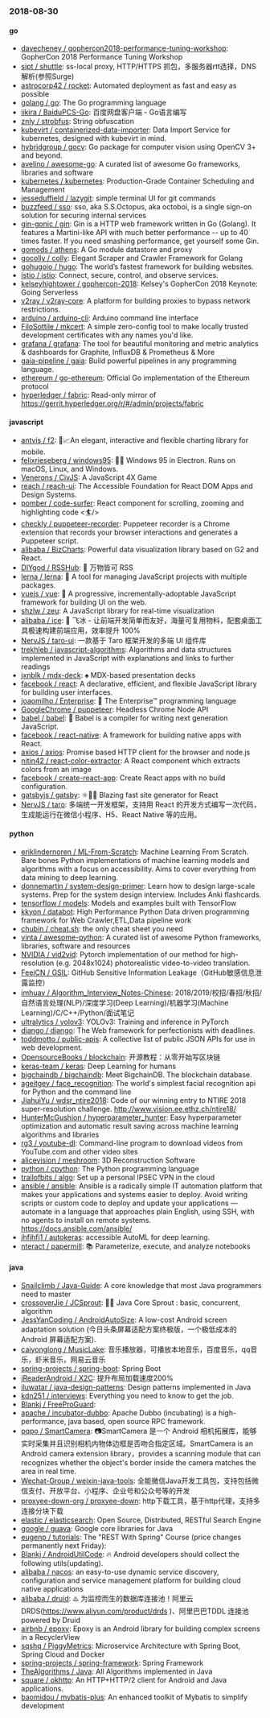 ### 2018-08-30

#### go
* [davecheney / gophercon2018-performance-tuning-workshop](https://github.com/davecheney/gophercon2018-performance-tuning-workshop): GopherCon 2018 Performance Tuning Workshop
* [sipt / shuttle](https://github.com/sipt/shuttle): ss-local proxy, HTTP/HTTPS 抓包，多服务器rtt选择，DNS解析(参照Surge)
* [astrocorp42 / rocket](https://github.com/astrocorp42/rocket): Automated deployment as fast and easy as possible
* [golang / go](https://github.com/golang/go): The Go programming language
* [iikira / BaiduPCS-Go](https://github.com/iikira/BaiduPCS-Go): 百度网盘客户端 - Go语言编写
* [znly / strobfus](https://github.com/znly/strobfus): String obfuscation
* [kubevirt / containerized-data-importer](https://github.com/kubevirt/containerized-data-importer): Data Import Service for kubernetes, designed with kubevirt in mind.
* [hybridgroup / gocv](https://github.com/hybridgroup/gocv): Go package for computer vision using OpenCV 3+ and beyond.
* [avelino / awesome-go](https://github.com/avelino/awesome-go): A curated list of awesome Go frameworks, libraries and software
* [kubernetes / kubernetes](https://github.com/kubernetes/kubernetes): Production-Grade Container Scheduling and Management
* [jesseduffield / lazygit](https://github.com/jesseduffield/lazygit): simple terminal UI for git commands
* [buzzfeed / sso](https://github.com/buzzfeed/sso): sso, aka S.S.Octopus, aka octoboi, is a single sign-on solution for securing internal services
* [gin-gonic / gin](https://github.com/gin-gonic/gin): Gin is a HTTP web framework written in Go (Golang). It features a Martini-like API with much better performance -- up to 40 times faster. If you need smashing performance, get yourself some Gin.
* [gomods / athens](https://github.com/gomods/athens): A Go module datastore and proxy
* [gocolly / colly](https://github.com/gocolly/colly): Elegant Scraper and Crawler Framework for Golang
* [gohugoio / hugo](https://github.com/gohugoio/hugo): The world’s fastest framework for building websites.
* [istio / istio](https://github.com/istio/istio): Connect, secure, control, and observe services.
* [kelseyhightower / gophercon-2018](https://github.com/kelseyhightower/gophercon-2018): Kelsey's GopherCon 2018 Keynote: Going Serverless
* [v2ray / v2ray-core](https://github.com/v2ray/v2ray-core): A platform for building proxies to bypass network restrictions.
* [arduino / arduino-cli](https://github.com/arduino/arduino-cli): Arduino command line interface
* [FiloSottile / mkcert](https://github.com/FiloSottile/mkcert): A simple zero-config tool to make locally trusted development certificates with any names you'd like.
* [grafana / grafana](https://github.com/grafana/grafana): The tool for beautiful monitoring and metric analytics & dashboards for Graphite, InfluxDB & Prometheus & More
* [gaia-pipeline / gaia](https://github.com/gaia-pipeline/gaia): Build powerful pipelines in any programming language.
* [ethereum / go-ethereum](https://github.com/ethereum/go-ethereum): Official Go implementation of the Ethereum protocol
* [hyperledger / fabric](https://github.com/hyperledger/fabric): Read-only mirror of https://gerrit.hyperledger.org/r/#/admin/projects/fabric

#### javascript
* [antvis / f2](https://github.com/antvis/f2): 📱📈An elegant, interactive and flexible charting library for mobile.
* [felixrieseberg / windows95](https://github.com/felixrieseberg/windows95): 💩🚀 Windows 95 in Electron. Runs on macOS, Linux, and Windows.
* [Venerons / CivJS](https://github.com/Venerons/CivJS): A JavaScript 4X Game
* [reach / reach-ui](https://github.com/reach/reach-ui): The Accessible Foundation for React DOM Apps and Design Systems.
* [pomber / code-surfer](https://github.com/pomber/code-surfer): React component for scrolling, zooming and highlighting code <🏄/>
* [checkly / puppeteer-recorder](https://github.com/checkly/puppeteer-recorder): Puppeteer recorder is a Chrome extension that records your browser interactions and generates a Puppeteer script.
* [alibaba / BizCharts](https://github.com/alibaba/BizCharts): Powerful data visualization library based on G2 and React.
* [DIYgod / RSSHub](https://github.com/DIYgod/RSSHub): 🍰 万物皆可 RSS
* [lerna / lerna](https://github.com/lerna/lerna): 🐉 A tool for managing JavaScript projects with multiple packages.
* [vuejs / vue](https://github.com/vuejs/vue): 🖖 A progressive, incrementally-adoptable JavaScript framework for building UI on the web.
* [shzlw / zeu](https://github.com/shzlw/zeu): A JavaScript library for real-time visualization
* [alibaba / ice](https://github.com/alibaba/ice): 🚀 飞冰 - 让前端开发简单而友好，海量可复用物料，配套桌面工具极速构建前端应用，效率提升 100%
* [NervJS / taro-ui](https://github.com/NervJS/taro-ui): 一款基于 Taro 框架开发的多端 UI 组件库
* [trekhleb / javascript-algorithms](https://github.com/trekhleb/javascript-algorithms): Algorithms and data structures implemented in JavaScript with explanations and links to further readings
* [jxnblk / mdx-deck](https://github.com/jxnblk/mdx-deck): ♠️ MDX-based presentation decks
* [facebook / react](https://github.com/facebook/react): A declarative, efficient, and flexible JavaScript library for building user interfaces.
* [joaomilho / Enterprise](https://github.com/joaomilho/Enterprise): 🦄 The Enterprise™ programming language
* [GoogleChrome / puppeteer](https://github.com/GoogleChrome/puppeteer): Headless Chrome Node API
* [babel / babel](https://github.com/babel/babel): 🐠 Babel is a compiler for writing next generation JavaScript.
* [facebook / react-native](https://github.com/facebook/react-native): A framework for building native apps with React.
* [axios / axios](https://github.com/axios/axios): Promise based HTTP client for the browser and node.js
* [nitin42 / react-color-extractor](https://github.com/nitin42/react-color-extractor): A React component which extracts colors from an image
* [facebook / create-react-app](https://github.com/facebook/create-react-app): Create React apps with no build configuration.
* [gatsbyjs / gatsby](https://github.com/gatsbyjs/gatsby): ⚛️📄🚀 Blazing fast site generator for React
* [NervJS / taro](https://github.com/NervJS/taro): 多端统一开发框架，支持用 React 的开发方式编写一次代码，生成能运行在微信小程序、H5、React Native 等的应用。

#### python
* [eriklindernoren / ML-From-Scratch](https://github.com/eriklindernoren/ML-From-Scratch): Machine Learning From Scratch. Bare bones Python implementations of machine learning models and algorithms with a focus on accessibility. Aims to cover everything from data mining to deep learning.
* [donnemartin / system-design-primer](https://github.com/donnemartin/system-design-primer): Learn how to design large-scale systems. Prep for the system design interview. Includes Anki flashcards.
* [tensorflow / models](https://github.com/tensorflow/models): Models and examples built with TensorFlow
* [kkyon / databot](https://github.com/kkyon/databot): High Performance Python Data driven programming framework for Web Crawler,ETL,Data pipeline work
* [chubin / cheat.sh](https://github.com/chubin/cheat.sh): the only cheat sheet you need
* [vinta / awesome-python](https://github.com/vinta/awesome-python): A curated list of awesome Python frameworks, libraries, software and resources
* [NVIDIA / vid2vid](https://github.com/NVIDIA/vid2vid): Pytorch implementation of our method for high-resolution (e.g. 2048x1024) photorealistic video-to-video translation.
* [FeeiCN / GSIL](https://github.com/FeeiCN/GSIL): GitHub Sensitive Information Leakage（GitHub敏感信息泄露监控）
* [imhuay / Algorithm_Interview_Notes-Chinese](https://github.com/imhuay/Algorithm_Interview_Notes-Chinese): 2018/2019/校招/春招/秋招/自然语言处理(NLP)/深度学习(Deep Learning)/机器学习(Machine Learning)/C/C++/Python/面试笔记
* [ultralytics / yolov3](https://github.com/ultralytics/yolov3): YOLOv3: Training and inference in PyTorch
* [django / django](https://github.com/django/django): The Web framework for perfectionists with deadlines.
* [toddmotto / public-apis](https://github.com/toddmotto/public-apis): A collective list of public JSON APIs for use in web development.
* [OpensourceBooks / blockchain](https://github.com/OpensourceBooks/blockchain): 开源教程：从零开始写区块链
* [keras-team / keras](https://github.com/keras-team/keras): Deep Learning for humans
* [bigchaindb / bigchaindb](https://github.com/bigchaindb/bigchaindb): Meet BigchainDB. The blockchain database.
* [ageitgey / face_recognition](https://github.com/ageitgey/face_recognition): The world's simplest facial recognition api for Python and the command line
* [JiahuiYu / wdsr_ntire2018](https://github.com/JiahuiYu/wdsr_ntire2018): Code of our winning entry to NTIRE 2018 super-resolution challenge. http://www.vision.ee.ethz.ch/ntire18/
* [HunterMcGushion / hyperparameter_hunter](https://github.com/HunterMcGushion/hyperparameter_hunter): Easy hyperparameter optimization and automatic result saving across machine learning algorithms and libraries
* [rg3 / youtube-dl](https://github.com/rg3/youtube-dl): Command-line program to download videos from YouTube.com and other video sites
* [alicevision / meshroom](https://github.com/alicevision/meshroom): 3D Reconstruction Software
* [python / cpython](https://github.com/python/cpython): The Python programming language
* [trailofbits / algo](https://github.com/trailofbits/algo): Set up a personal IPSEC VPN in the cloud
* [ansible / ansible](https://github.com/ansible/ansible): Ansible is a radically simple IT automation platform that makes your applications and systems easier to deploy. Avoid writing scripts or custom code to deploy and update your applications — automate in a language that approaches plain English, using SSH, with no agents to install on remote systems. https://docs.ansible.com/ansible/
* [jhfjhfj1 / autokeras](https://github.com/jhfjhfj1/autokeras): accessible AutoML for deep learning.
* [nteract / papermill](https://github.com/nteract/papermill): 📚 Parameterize, execute, and analyze notebooks

#### java
* [Snailclimb / Java-Guide](https://github.com/Snailclimb/Java-Guide): A core knowledge that most Java programmers need to master
* [crossoverJie / JCSprout](https://github.com/crossoverJie/JCSprout): 👨‍🎓 Java Core Sprout : basic, concurrent, algorithm
* [JessYanCoding / AndroidAutoSize](https://github.com/JessYanCoding/AndroidAutoSize): A low-cost Android screen adaptation solution (今日头条屏幕适配方案终极版，一个极低成本的 Android 屏幕适配方案).
* [caiyonglong / MusicLake](https://github.com/caiyonglong/MusicLake): 音乐播放器，可播放本地音乐，百度音乐，qq音乐，虾米音乐，网易云音乐
* [spring-projects / spring-boot](https://github.com/spring-projects/spring-boot): Spring Boot
* [iReaderAndroid / X2C](https://github.com/iReaderAndroid/X2C): 提升布局加载速度200%
* [iluwatar / java-design-patterns](https://github.com/iluwatar/java-design-patterns): Design patterns implemented in Java
* [kdn251 / interviews](https://github.com/kdn251/interviews): Everything you need to know to get the job.
* [Blankj / FreeProGuard](https://github.com/Blankj/FreeProGuard): 
* [apache / incubator-dubbo](https://github.com/apache/incubator-dubbo): Apache Dubbo (incubating) is a high-performance, java based, open source RPC framework.
* [pqpo / SmartCamera](https://github.com/pqpo/SmartCamera): 📷SmartCamera 是一个 Android 相机拓展库，能够实时采集并且识别相机内物体边框是否吻合指定区域。SmartCamera is an Android camera extension library，provides a scanning module that can recognizes whether the object's border inside the camera matches the area in real time.
* [Wechat-Group / weixin-java-tools](https://github.com/Wechat-Group/weixin-java-tools): 全能微信Java开发工具包，支持包括微信支付、开放平台、小程序、企业号和公众号等的开发
* [proxyee-down-org / proxyee-down](https://github.com/proxyee-down-org/proxyee-down): http下载工具，基于http代理，支持多连接分块下载
* [elastic / elasticsearch](https://github.com/elastic/elasticsearch): Open Source, Distributed, RESTful Search Engine
* [google / guava](https://github.com/google/guava): Google core libraries for Java
* [eugenp / tutorials](https://github.com/eugenp/tutorials): The "REST With Spring" Course (price changes permanently next Friday):
* [Blankj / AndroidUtilCode](https://github.com/Blankj/AndroidUtilCode): 🔥 Android developers should collect the following utils(updating).
* [alibaba / nacos](https://github.com/alibaba/nacos): an easy-to-use dynamic service discovery, configuration and service management platform for building cloud native applications
* [alibaba / druid](https://github.com/alibaba/druid): ♨️ 为监控而生的数据库连接池！阿里云DRDS(https://www.aliyun.com/product/drds )、阿里巴巴TDDL 连接池powered by Druid
* [airbnb / epoxy](https://github.com/airbnb/epoxy): Epoxy is an Android library for building complex screens in a RecyclerView
* [sqshq / PiggyMetrics](https://github.com/sqshq/PiggyMetrics): Microservice Architecture with Spring Boot, Spring Cloud and Docker
* [spring-projects / spring-framework](https://github.com/spring-projects/spring-framework): Spring Framework
* [TheAlgorithms / Java](https://github.com/TheAlgorithms/Java): All Algorithms implemented in Java
* [square / okhttp](https://github.com/square/okhttp): An HTTP+HTTP/2 client for Android and Java applications.
* [baomidou / mybatis-plus](https://github.com/baomidou/mybatis-plus): An enhanced toolkit of Mybatis to simplify development
